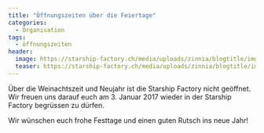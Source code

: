 ```yaml
---
title: "Öffnungszeiten über die Feiertage"
categories:
  - Organisation
tags:
  - öffnungszeiten
header:
  image: https://starship-factory.ch/media/uploads/zinnia/blogtitle/img_0001_GidxVNc_VplXzDs_3HyjDEr.png
  teaser: https://starship-factory.ch/media/uploads/zinnia/blogtitle/img_0001_GidxVNc_VplXzDs_3HyjDEr.png
---
```


Über die Weinachtszeit und Neujahr ist die Starship Factory nicht geöffnet. Wir freuen uns darauf euch am 3. Januar 2017 wieder in der Starship Factory begrüssen zu dürfen.

Wir wünschen euch frohe Festtage und einen guten Rutsch ins neue Jahr!
